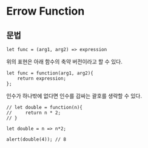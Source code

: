 # Errow Function
## 문법
```
let func = (arg1, arg2) => expression
```
  
위의 표현은 아래 함수의 축약 버전이라고 할 수 있다.
```
let func = function(arg1, arg2){
    return expression;
};
```
  
인수가 하나밖에 없다면 인수를 감싸는 괄호를 생략할 수 있다.
```
// let double = function(n){
//     return n * 2;
// }

let double = n => n*2;

alert(double(4)); // 8
```


